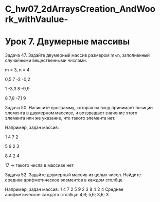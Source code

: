 # C_hw07_2dArraysCreation_AndWoork_withVaulue-
# Урок 7. Двумерные массивы
Задача 47. Задайте двумерный массив размером m×n, заполненный случайными вещественными числами.

m = 3, n = 4.

0,5 7 -2 -0,2

1 -3,3 8 -9,9

8 7,8 -7,1 9

Задача 50. Напишите программу, которая на вход принимает позиции элемента в двумерном массиве, и возвращает значение этого элемента или же указание, что такого элемента нет.

Например, задан массив:

1 4 7 2

5 9 2 3

8 4 2 4

17 -> такого числа в массиве нет

Задача 52. Задайте двумерный массив из целых чисел. Найдите среднее арифметическое элементов в каждом столбце.

Например, задан массив:
1 4 7 2
5 9 2 3
8 4 2 4
Среднее арифметическое каждого столбца: 4,6; 5,6; 3,6; 3.
